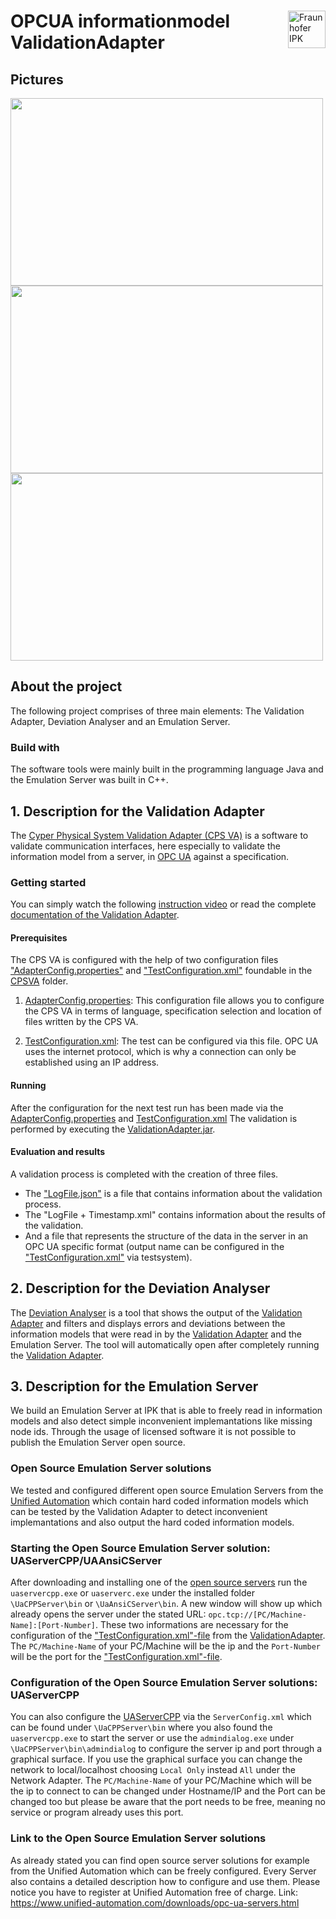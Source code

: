 #
<a href="https://www.ipk.fraunhofer.de/">
    <img src="https://www.ipk.fraunhofer.de/content/dam/ipk/IPK_Hauptseite/logos/logo-fraunhofer-ipk.png" align="right" height="60"  title="Fraunhofer IPK"/>
</a>

# OPCUA informationmodel ValidationAdapter

## Pictures

<img src="https://user-images.githubusercontent.com/83827677/149491215-196c68c5-e812-45a8-9de5-fabab7b66867.PNG" width="500" height="300">

<img src="https://user-images.githubusercontent.com/83827677/149491241-021b3b88-6eff-41a0-8877-359782e24dcc.PNG" width="500" height="300">

<img src="https://user-images.githubusercontent.com/83827677/149491255-f560f143-fd89-4c84-bb1f-79595221b354.png" width="500" height="300">


## About the project
The following project comprises of three main elements: The Validation Adapter, Deviation Analyser and an Emulation Server.

### Build with
The software tools were mainly built in the programming language Java and the Emulation Server was built in C++.

## 1. Description for the Validation Adapter
The [Cyper Physical System Validation Adapter (CPS VA)](https://github.com/ipkdeveloper/OPCUA-information-model-validation/tree/master/CPSVA) is a software to validate communication interfaces, here especially to validate the information model from a server, in [OPC UA](https://opcfoundation.org/) against a specification.

### Getting started
You can simply watch the following [instruction video](https://github.com/ipkdeveloper/OPCUA-information-model-validation/blob/master/CPSVA/Instructions_video%20small.mp4) or read the complete [documentation of the Validation Adapter](https://github.com/ipkdeveloper/OPCUA-information-model-validation/blob/master/CPSVA/Instructions%20for%20the%20CPS%20Validation%20Adapter.docx).

#### Prerequisites
The CPS VA is configured with the help of two configuration files ["AdapterConfig.properties"](https://github.com/ipkdeveloper/OPCUA-information-model-validation/blob/master/CPSVA/AdapterConfig.properties) and ["TestConfiguration.xml"](https://github.com/ipkdeveloper/OPCUA-information-model-validation/blob/master/CPSVA/TestConfiguration.xml) foundable in the [CPSVA](https://github.com/ipkdeveloper/OPCUA-information-model-validation/tree/master/CPSVA) folder.

1. [AdapterConfig.properties](https://github.com/ipkdeveloper/OPCUA-information-model-validation/blob/master/CPSVA/AdapterConfig.properties): This configuration file allows you to configure the CPS VA in terms of language, specification selection and location of files written by the CPS VA.

2. [TestConfiguration.xml](https://github.com/ipkdeveloper/OPCUA-information-model-validation/blob/master/CPSVA/TestConfiguration.xml): The test can be configured via this file. OPC UA uses the internet protocol, which is why a connection can only be established using an IP address.

#### Running 
After the configuration for the next test run has been made via the [AdapterConfig.properties](https://github.com/ipkdeveloper/OPCUA-information-model-validation/blob/master/CPSVA/AdapterConfig.properties) and [TestConfiguration.xml](https://github.com/ipkdeveloper/OPCUA-information-model-validation/blob/master/CPSVA/TestConfiguration.xml) The validation is performed by executing the [ValidationAdapter.jar](https://github.com/ipkdeveloper/OPCUA-information-model-validation/blob/master/CPSVA/ValidationAdapter.jar).

#### Evaluation and results
A validation process is completed with the creation of three files. 
- The ["LogFile.json"](https://github.com/ipkdeveloper/OPCUA-information-model-validation/blob/master/CPSVA/logs/LogFile.json) is a file that contains information about the validation process.
- The "LogFile + Timestamp.xml" contains information about the results of the validation. 
- And a file that represents the structure of the data in the server in an OPC UA specific format (output name can be configured in the ["TestConfiguration.xml"](https://github.com/ipkdeveloper/OPCUA-information-model-validation/blob/master/CPSVA/TestConfiguration.xml) via testsystem). 

## 2. Description for the Deviation Analyser
The [Deviation Analyser](https://github.com/ipkdeveloper/OPCUA-information-model-validation/tree/master/CPSDA/DeviationAnalyse) is a tool that shows the output of the [Validation Adapter](https://github.com/ipkdeveloper/OPCUA-information-model-validation/tree/master/CPSVA) and filters and displays errors and deviations between the information models that were read in by the [Validation Adapter](https://github.com/ipkdeveloper/OPCUA-information-model-validation/tree/master/CPSVA) and the Emulation Server. The tool will automatically open after completely running the [Validation Adapter](https://github.com/ipkdeveloper/OPCUA-information-model-validation/tree/master/CPSVA).

## 3. Description for the Emulation Server
We build an Emulation Server at IPK that is able to freely read in information models and also detect simple inconvenient implemantations like missing node ids. Through the usage of licensed software it is not possible to publish the Emulation Server open source.

### Open Source Emulation Server solutions
We tested and configured different open source Emulation Servers from the [Unified Automation](https://www.unified-automation.com/) which contain hard coded information models which can be tested  by the Validation Adapter to detect inconvenient implemantations and also output the hard coded information models.

### Starting the Open Source Emulation Server solution: UAServerCPP/UAAnsiCServer

After downloading and installing one of the [open source servers](https://www.unified-automation.com/de/downloads/opc-ua-servers.html) run the `uaservercpp.exe` or `uaserverc.exe` under the installed folder `\UaCPPServer\bin` or `\UaAnsiCServer\bin`. A new window will show up which already opens the server under the stated URL: `opc.tcp://[PC/Machine-Name]:[Port-Number]`. These two informations are necessary for the configuration of the ["TestConfiguration.xml"-file](https://github.com/ipkdeveloper/OPCUA-information-model-validation/blob/master/CPSVA/TestConfiguration.xml) from the [ValidationAdapter](https://github.com/ipkdeveloper/OPCUA-information-model-validation/tree/master/CPSVA). The `PC/Machine-Name` of your PC/Machine will be the ip and the `Port-Number` will be the port for the ["TestConfiguration.xml"-file](https://github.com/ipkdeveloper/OPCUA-information-model-validation/blob/master/CPSVA/TestConfiguration.xml). 
  
 ### Configuration of the Open Source Emulation Server solutions: UAServerCPP
You can also configure the [UAServerCPP](https://www.unified-automation.com/de/downloads/opc-ua-servers.html) via the `ServerConfig.xml` which can be found under `\UaCPPServer\bin` where you also found the `uaservercpp.exe` to start the server or use the `admindialog.exe` under `\UaCPPServer\bin\admindialog` to configure the server ip and port through a graphical surface. If you use the graphical surface you can change the network to local/localhost choosing `Local Only` instead `All` under the Network Adapter. The `PC/Machine-Name` of your PC/Machine which will be the ip to connect to can be changed under Hostname/IP and the Port can be changed too but please be aware that the port needs to be free, meaning no service or program already uses this port.
  
### Link to the Open Source Emulation Server solutions
As already stated you can find open source server solutions for example from the Unified Automation which can be freely configured. Every Server also contains a detailed description how to configure and use them. Please notice you have to register at Unified Automation free of charge.
Link: https://www.unified-automation.com/downloads/opc-ua-servers.html
